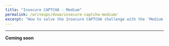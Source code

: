 ```yaml
---
title: "Insecure CAPTCHA - Medium"
permalink: /writeups/dvwa/insecure-captcha-medium/
excerpt: "How to solve the Insecure CAPTCHA challenge with the 'Medium' setting."
---
```


---
**Coming soon**